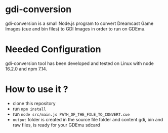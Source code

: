 # gdi-conversion
gdi-conversion is a small Node.js program to convert Dreamcast Game Images (cue and bin files) to GDI Images in order to run on GDEmu.

# Needed Configuration
gdi-conversion tool has been developed and tested on Linux with node 16.2.0 and npm 7.14. 
# How to use it ?
- clone this repository
- run `npm install`
- run `node src/main.js PATH_OF_THE_FILE_TO_CONVERT.cue`
- `output` folder is created in the source file folder and content gdi, bin and raw files, is ready for your GDEmu sdcard
